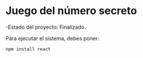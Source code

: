 <h1>Juego del número secreto</h1>

-Estado del proyecto: Finalizado.

Para ejecutar el sistema, debes poner:

```npm install react```
